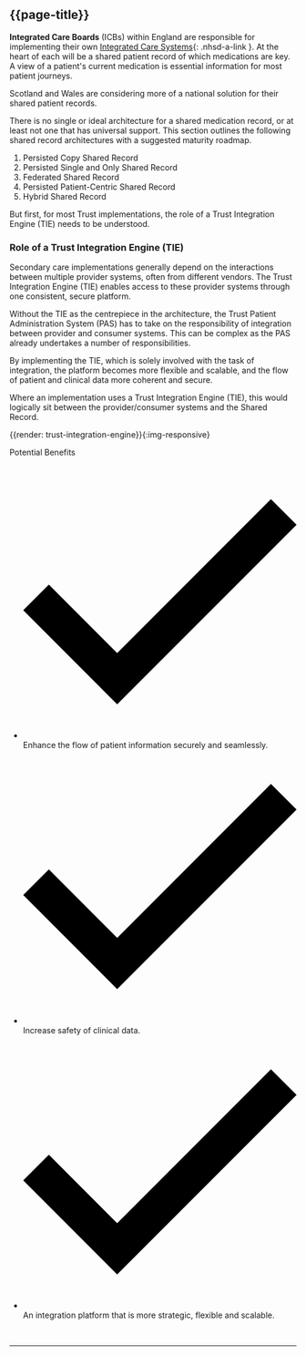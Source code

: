 ## {{page-title}}

**Integrated Care Boards** (ICBs) within England are responsible for implementing their own [Integrated Care Systems](https://www.england.nhs.uk/integratedcare/what-is-integrated-care/){: .nhsd-a-link }. At the heart of each will be a shared patient record of which medications are key. A view of a patient's current medication is essential information for most patient journeys.

Scotland and Wales are considering more of a national solution for their shared patient records.

There is no single or ideal architecture for a shared medication record, or at least not one that has universal support. This section outlines the following shared record architectures with a suggested maturity roadmap.

1. Persisted Copy Shared Record
2. Persisted Single and Only Shared Record
3. Federated Shared Record
4. Persisted Patient-Centric Shared Record
5. Hybrid Shared Record

But first, for most Trust implementations, the role of a Trust Integration Engine (TIE) needs to be understood.

### Role of a Trust Integration Engine (TIE)

Secondary care implementations generally depend on the interactions between multiple provider systems, often from different vendors. The Trust Integration Engine (TIE) enables access to these provider systems through one consistent, secure platform.

Without the TIE as the centrepiece in the architecture, the Trust Patient Administration System (PAS) has to take on the responsibility of integration between provider and consumer systems. This can be complex as the PAS already undertakes a number of responsibilities. 

By implementing the TIE, which is solely involved with the task of integration, the platform becomes more flexible and scalable, and the flow of patient and clinical data more coherent and secure.

Where an implementation uses a Trust Integration Engine (TIE), this would logically sit between the provider/consumer systems and the Shared Record.

{{render: trust-integration-engine}}{:img-responsive}

<!-- Benefits -->
<div class="nhsd-m-checklist">
    <div class="nhsd-a-box nhsd-a-box--border-grey">
        <span class="nhsd-t-heading-s nhsd-!t-col-white nhsd-m-checklist__header">
            Potential Benefits
        </span>
        <div class="nhsd-m-checklist__list-container">
            <ul class="nhsd-t-list nhsd-!t-margin-bottom-0">
                <li class="nhsd-m-checklist__icon-list">
                    <span class="nhsd-m-checklist__icon"><span
                            class="nhsd-a-icon nhsd-a-icon--size-xs nhsd-a-icon--col-green">
                            <svg xmlns="http://www.w3.org/2000/svg" preserveAspectRatio="xMidYMid meet"
                                aria-hidden="true" focusable="false" viewBox="0 0 16 16" width="100%" height="100%">
                                <path d="M16,3.5L5.5,14L0,8.5L1.5,7l4,4l9-9L16,3.5z"></path>
                            </svg>
                        </span>
                    </span>
                    <span>Enhance the flow of patient information securely and seamlessly.</span>
                </li>
                <li class="nhsd-m-checklist__icon-list">
                    <span class="nhsd-m-checklist__icon"><span
                            class="nhsd-a-icon nhsd-a-icon--size-xs nhsd-a-icon--col-green">
                            <svg xmlns="http://www.w3.org/2000/svg" preserveAspectRatio="xMidYMid meet"
                                aria-hidden="true" focusable="false" viewBox="0 0 16 16" width="100%" height="100%">
                                <path d="M16,3.5L5.5,14L0,8.5L1.5,7l4,4l9-9L16,3.5z"></path>
                            </svg>
                        </span>
                    </span>
                    <span>Increase safety of clinical data.</span>
                </li>
                <li class="nhsd-m-checklist__icon-list">
                    <span class="nhsd-m-checklist__icon"><span
                            class="nhsd-a-icon nhsd-a-icon--size-xs nhsd-a-icon--col-green">
                            <svg xmlns="http://www.w3.org/2000/svg" preserveAspectRatio="xMidYMid meet"
                                aria-hidden="true" focusable="false" viewBox="0 0 16 16" width="100%" height="100%">
                                <path d="M16,3.5L5.5,14L0,8.5L1.5,7l4,4l9-9L16,3.5z"></path>
                            </svg>
                        </span>
                    </span>
                    <span>An integration platform that is more strategic, flexible and scalable.</span>
                </li>
            </ul>
        </div>
    </div>
</div>

<br/>

---
